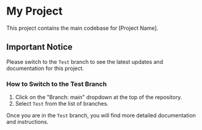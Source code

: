 # My Project

This project contains the main codebase for [Project Name].

## Important Notice

Please switch to the `Test` branch to see the latest updates and documentation for this project.

### How to Switch to the Test Branch

1. Click on the "Branch: main" dropdown at the top of the repository.
2. Select `Test` from the list of branches.

Once you are in the `Test` branch, you will find more detailed documentation and instructions.
